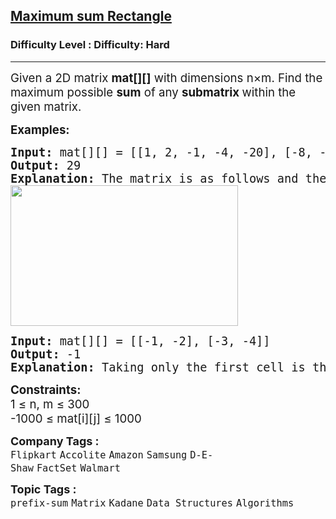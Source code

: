 <h2><a href="https://www.geeksforgeeks.org/problems/maximum-sum-rectangle2948/1?_gl=1*11o24i2*_up*MQ..*_gs*MQ..&gclid=EAIaIQobChMI3Pr-taejjgMVKF0PAh2ogQAHEAAYASAAEgJbLPD_BwE">Maximum sum Rectangle</a></h2><h3>Difficulty Level : Difficulty: Hard</h3><hr><div class="problems_problem_content__Xm_eO"><p><span style="font-size: 14pt;">Given a 2D matrix <strong>mat[][]</strong> with dimensions n×m. Find the maximum possible <strong>sum</strong> of any <strong>submatrix </strong>within the given matrix.</span></p>
<p><span style="font-size: 14pt;"><strong>Examples:</strong></span></p>
<pre><span style="font-size: 14pt;"><strong>Input: </strong>mat[][] = [[1, 2, -1, -4, -20], [-8, -3, 4, 2, 1], [3, 8, 10, 1, 3], [-4, -1, 1, 7, -6]]
<strong>Output: </strong>29
<strong>Explanation: </strong>The matrix is as follows and the green rectangle denotes the maximum sum rectangle which is equal to 29.
<img src="https://media.geeksforgeeks.org/img-practice/prod/addEditProblem/899247/Web/Other/blobid0_1751695089.jpg" width="364" height="225"></span></pre>
<pre><span style="font-size: 14pt;"><strong>Input: </strong>mat[][] = [[-1, -2], [-3, -4]]
<strong>Output: </strong>-1
<strong>Explanation: </strong>Taking only the first cell is the optimal choice.</span></pre>
<p><span style="font-size: 14pt;"><strong>Constraints:</strong><br>1 ≤ n, m ≤ 300<br>-1000 ≤ mat[i][j] ≤ 1000</span></p></div><p><span style=font-size:18px><strong>Company Tags : </strong><br><code>Flipkart</code>&nbsp;<code>Accolite</code>&nbsp;<code>Amazon</code>&nbsp;<code>Samsung</code>&nbsp;<code>D-E-Shaw</code>&nbsp;<code>FactSet</code>&nbsp;<code>Walmart</code>&nbsp;<br><p><span style=font-size:18px><strong>Topic Tags : </strong><br><code>prefix-sum</code>&nbsp;<code>Matrix</code>&nbsp;<code>Kadane</code>&nbsp;<code>Data Structures</code>&nbsp;<code>Algorithms</code>&nbsp;